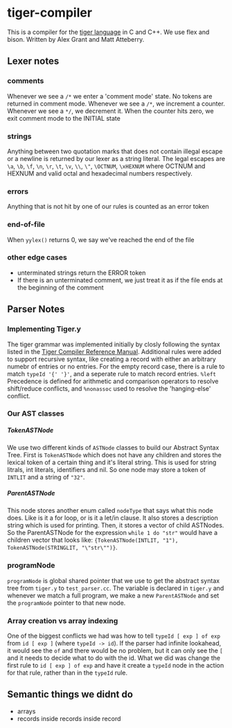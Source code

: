 # tiger-compiler

This is a compiler for the [tiger language](https://www.cs.princeton.edu/~appel/modern/) in C and C++. We use flex and bison. Written by Alex Grant and Matt Atteberry.

## Lexer notes

### comments
Whenever we see a `/*` we enter a 'comment mode' state. No tokens are returned in comment mode. Whenever we see a `/*`, we increment a counter. Whenever we see a `*/`, we decrement it. When the counter hits zero, we exit comment mode to the INITIAL state
### strings
Anything between two quotation marks that does not contain illegal escape or a newline is returned by our lexer as a string literal. The legal escapes are `\a`, `\b`, `\f`, `\n`, `\r`, `\t`, `\v`, `\\`, `\"`, `\OCTNUM`, `\xHEXNUM` where OCTNUM and HEXNUM and valid octal and hexadecimal numbers respectively.
### errors
Anything that is not hit by one of our rules is counted as an error token
### end-of-file
When `yylex()` returns 0, we say we've reached the end of the file
### other edge cases
* unterminated strings return the ERROR token
* If there is an unterminated comment, we just treat it as if the file ends at the beginning of the comment

## Parser Notes

### Implementing Tiger.y

The tiger grammar was implemented initially by closly following the syntax listed in the [Tiger Compiler Reference Manual](https://www.lrde.epita.fr/~tiger/tiger.html#Lexical-Specifications). Additional rules were added to support recursive syntax, like creating a record with either an arbitrary numebr of entries or no entries. For the empty record case, there is a rule to match `typeId '{' '}'`, and a seperate rule to match record entries. `%left` Precedence is defined for arithmetic and comparison operators to resolve shift/reduce conflicts, and `%nonassoc` used to resolve the 'hanging-else' conflict.

### Our AST classes

##### TokenASTNode 

We use two different kinds of `ASTNode` classes to build our Abstract Syntax Tree. First is `TokenASTNode` which does not have any children and stores the lexical token of a certain thing and it's literal string. This is used for string litrals, int literals, identifiers and nil. So one node may store a token of `INTLIT` and a string of `"32"`.

##### ParentASTNode

This node stores another enum called `nodeType` that says what this node does. Like is it a for loop, or is it a let/in clause. It also stores a description string which is used for printing. Then, it stores a vector of child ASTNodes. So the ParentASTNode for the expression `while 1 do "str"` would have a children vector that looks like: `{TokenASTNode(INTLIT, "1"), TokenASTNode(STRINGLIT, "\"str\"")}`.

### programNode

`programNode` is global shared pointer that we use to get the abstract syntax tree from `tiger.y` to `test_parser.cc`. The variable is declared in `tiger.y` and whenever we match a full program, we make a new `ParentASTNode` and set the `programNode` pointer to that new node.

### Array creation vs array indexing

One of the biggest conflicts we had was how to tell `typeId [ exp ] of exp` from `id [ exp ]` (where `typeId -> id`). If the parser had infinite lookahead, it would see the `of` and there would be no problem, but it can only see the `[` and it needs to decide what to do with the id. What we did was change the first rule to `id [ exp ] of exp` and have it create a `typeId` node in the action for that rule, rather than in the `typeId` rule. 

## Semantic things we didnt do

* arrays
* records inside records inside record
